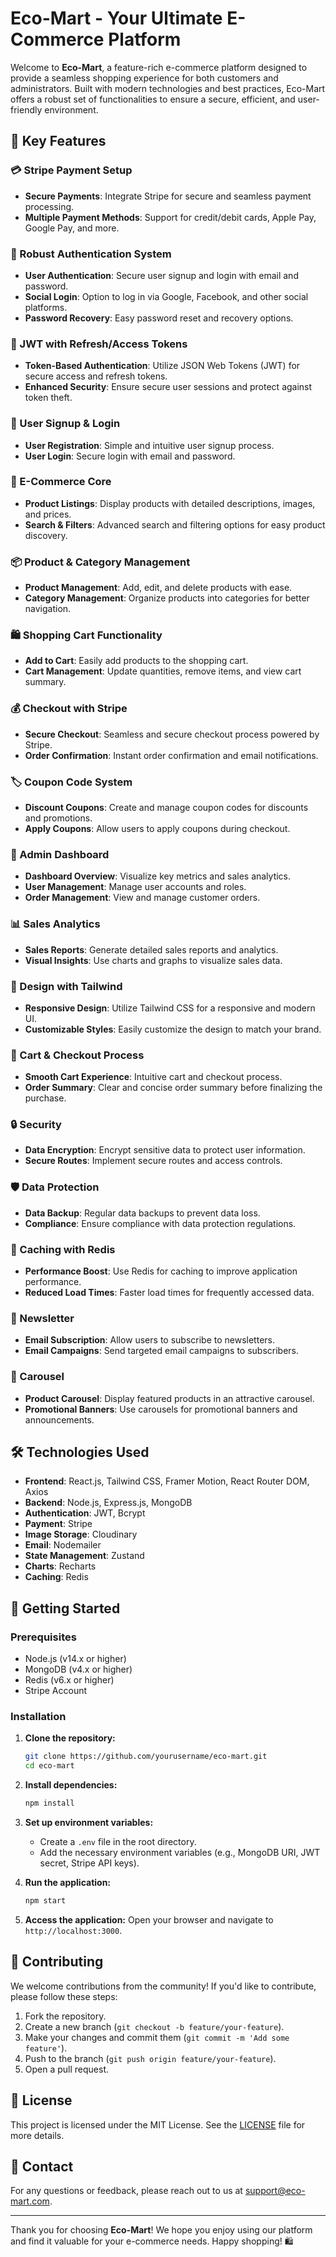 # Eco-Mart - Your Ultimate E-Commerce Platform

Welcome to **Eco-Mart**, a feature-rich e-commerce platform designed to provide a seamless shopping experience for both customers and administrators. Built with modern technologies and best practices, Eco-Mart offers a robust set of functionalities to ensure a secure, efficient, and user-friendly environment.

## 🌟 Key Features

### 💳 Stripe Payment Setup
- **Secure Payments**: Integrate Stripe for secure and seamless payment processing.
- **Multiple Payment Methods**: Support for credit/debit cards, Apple Pay, Google Pay, and more.

### 🔐 Robust Authentication System
- **User Authentication**: Secure user signup and login with email and password.
- **Social Login**: Option to log in via Google, Facebook, and other social platforms.
- **Password Recovery**: Easy password reset and recovery options.

### 🔑 JWT with Refresh/Access Tokens
- **Token-Based Authentication**: Utilize JSON Web Tokens (JWT) for secure access and refresh tokens.
- **Enhanced Security**: Ensure secure user sessions and protect against token theft.

### 📝 User Signup & Login
- **User Registration**: Simple and intuitive user signup process.
- **User Login**: Secure login with email and password.

### 🛒 E-Commerce Core
- **Product Listings**: Display products with detailed descriptions, images, and prices.
- **Search & Filters**: Advanced search and filtering options for easy product discovery.

### 📦 Product & Category Management
- **Product Management**: Add, edit, and delete products with ease.
- **Category Management**: Organize products into categories for better navigation.

### 🛍️ Shopping Cart Functionality
- **Add to Cart**: Easily add products to the shopping cart.
- **Cart Management**: Update quantities, remove items, and view cart summary.

### 💰 Checkout with Stripe
- **Secure Checkout**: Seamless and secure checkout process powered by Stripe.
- **Order Confirmation**: Instant order confirmation and email notifications.

### 🏷️ Coupon Code System
- **Discount Coupons**: Create and manage coupon codes for discounts and promotions.
- **Apply Coupons**: Allow users to apply coupons during checkout.

### 👑 Admin Dashboard
- **Dashboard Overview**: Visualize key metrics and sales analytics.
- **User Management**: Manage user accounts and roles.
- **Order Management**: View and manage customer orders.

### 📊 Sales Analytics
- **Sales Reports**: Generate detailed sales reports and analytics.
- **Visual Insights**: Use charts and graphs to visualize sales data.

### 🎨 Design with Tailwind
- **Responsive Design**: Utilize Tailwind CSS for a responsive and modern UI.
- **Customizable Styles**: Easily customize the design to match your brand.

### 🛒 Cart & Checkout Process
- **Smooth Cart Experience**: Intuitive cart and checkout process.
- **Order Summary**: Clear and concise order summary before finalizing the purchase.

### 🔒 Security
- **Data Encryption**: Encrypt sensitive data to protect user information.
- **Secure Routes**: Implement secure routes and access controls.

### 🛡️ Data Protection
- **Data Backup**: Regular data backups to prevent data loss.
- **Compliance**: Ensure compliance with data protection regulations.

### 🚀 Caching with Redis
- **Performance Boost**: Use Redis for caching to improve application performance.
- **Reduced Load Times**: Faster load times for frequently accessed data.

### 📰 Newsletter
- **Email Subscription**: Allow users to subscribe to newsletters.
- **Email Campaigns**: Send targeted email campaigns to subscribers.

### 🎠 Carousel
- **Product Carousel**: Display featured products in an attractive carousel.
- **Promotional Banners**: Use carousels for promotional banners and announcements.

## 🛠️ Technologies Used

- **Frontend**: React.js, Tailwind CSS, Framer Motion, React Router DOM, Axios
- **Backend**: Node.js, Express.js, MongoDB
- **Authentication**: JWT, Bcrypt
- **Payment**: Stripe
- **Image Storage**: Cloudinary
- **Email**: Nodemailer
- **State Management**: Zustand
- **Charts**: Recharts
- **Caching**: Redis

## 🚀 Getting Started

### Prerequisites

- Node.js (v14.x or higher)
- MongoDB (v4.x or higher)
- Redis (v6.x or higher)
- Stripe Account

### Installation

1. **Clone the repository:**
   ```bash
   git clone https://github.com/yourusername/eco-mart.git
   cd eco-mart
   ```

2. **Install dependencies:**
   ```bash
   npm install
   ```

3. **Set up environment variables:**
   - Create a `.env` file in the root directory.
   - Add the necessary environment variables (e.g., MongoDB URI, JWT secret, Stripe API keys).

4. **Run the application:**
   ```bash
   npm start
   ```

5. **Access the application:**
   Open your browser and navigate to `http://localhost:3000`.

## 🤝 Contributing

We welcome contributions from the community! If you'd like to contribute, please follow these steps:

1. Fork the repository.
2. Create a new branch (`git checkout -b feature/your-feature`).
3. Make your changes and commit them (`git commit -m 'Add some feature'`).
4. Push to the branch (`git push origin feature/your-feature`).
5. Open a pull request.

## 📄 License

This project is licensed under the MIT License. See the [LICENSE](LICENSE) file for more details.

## 📧 Contact

For any questions or feedback, please reach out to us at [support@eco-mart.com](mailto:support@eco-mart.com).

---

Thank you for choosing **Eco-Mart**! We hope you enjoy using our platform and find it valuable for your e-commerce needs. Happy shopping! 🛍️
